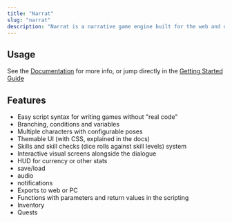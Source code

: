 ```yaml
---
title: "Narrat"
slug: "narrat"
description: "Narrat is a narrative game engine built for the web and desktop"
---
```


## Usage

See the [Documentation](https://docs.get-narrat.com/) for more info, or jump directly in the [Getting Started Guide](https://docs.get-narrat.com/getting-started)

## Features

- Easy script syntax for writing games without "real code"
- Branching, conditions and variables
- Multiple characters with configurable poses
- Themable UI (with CSS, explained in the docs)
- Skills and skill checks (dice rolls against skill levels) system
- Interactive visual screens alongside the dialogue
- HUD for currency or other stats
- save/load
- audio
- notifications
- Exports to web or PC
- Functions with parameters and return values in the scripting
- Inventory
- Quests
